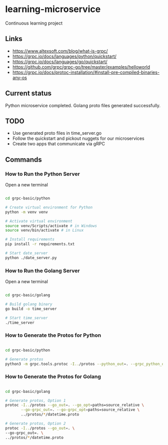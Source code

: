 # learning-microservice
Continuous learning project

## Links
* https://www.altexsoft.com/blog/what-is-grpc/
* https://grpc.io/docs/languages/python/quickstart/
* https://grpc.io/docs/languages/go/quickstart/
* https://github.com/grpc/grpc-go/tree/master/examples/helloworld
* https://grpc.io/docs/protoc-installation/#install-pre-compiled-binaries-any-os

## Current status
Python microservice completed.
Golang proto files generated successfully.

## TODO

* Use generated proto files in time_server.go
* Follow the quickstart and pickout nuggets for our microservices
* Create two apps that communicate via gRPC

## Commands

### How to Run the Python Server

Open a new terminal

```bash

cd grpc-basic/python

# Create virtual environment for Python
python -m venv venv

# Activate virtual environment
source venv/Scripts/activate # in Windows
source venv/bin/activate # in Linux

# Install requirements
pip install -r requirements.txt

# Start date_server
python ./date_server.py

```

### How to Run the Golang Server

Open a new terminal

```bash

cd grpc-basic/golang

# Build golang binary
go build -o time_server

# Start time_server
./time_server

```

### How to Generate the Protos for Python

```bash

cd grpc-basic/python

# Generate protos
python3 -m grpc.tools.protoc -I../protos --python_out=. --grpc_python_out=. ../protos/*/datetime.proto

```

### How to Generate the Protos for Golang

```bash

cd grpc-basic/golang

# Generate protos, Option 1
protoc -I../protos --go_out=. --go_opt=paths=source_relative \
       --go-grpc_out=. --go-grpc_opt=paths=source_relative \
       ../protos/*/datetime.proto

# Generate protos, Option 2
protoc -I../protos --go_out=. \
--go-grpc_out=. \
../protos/*/datetime.proto

```
